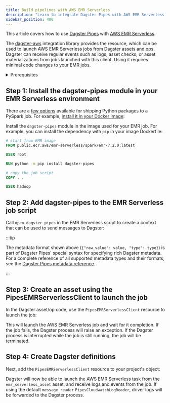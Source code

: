 ```yaml
---
title: Build pipelines with AWS EMR Serverless
description: "Learn to integrate Dagster Pipes with AWS EMR Serverless to launch external code from Dagster assets."
sidebar_position: 400
---
```


This article covers how to use [Dagster Pipes](/guides/build/external-pipelines/) with [AWS EMR Serverless](https://docs.aws.amazon.com/emr/latest/EMR-Serverless-UserGuide/getting-started.html).

The [dagster-aws](/api/libraries/dagster-aws) integration library provides the <PyObject section="libraries" object="pipes.PipesEMRServerlessClient" module="dagster_aws" /> resource, which can be used to launch AWS EMR Serverless jobs from Dagster assets and ops. Dagster can receive regular events such as logs, asset checks, or asset materializations from jobs launched with this client. Using it requires minimal code changes to your EMR jobs.


<details>
  <summary>Prerequisites</summary>

    - **In the Dagster environment**, you'll need to:

    - Install the following packages:

        ```shell
        pip install dagster dagster-webserver dagster-aws
        ```

        Refer to the [Dagster installation guide](/getting-started/installation) for more info.

    - **Configure AWS authentication credentials.** If you don't have this set up already, refer to the [boto3 quickstart](https://boto3.amazonaws.com/v1/documentation/api/latest/guide/quickstart.html).

    - **In AWS**, you'll need:

    - An existing AWS account
    - An AWS EMR Serverless job. AWS CloudWatch logging has to be enabled in order to receive logs from the job:

    ```json
    {
        "monitoringConfiguration": {
        "cloudWatchLoggingConfiguration": { "enabled": true }
        }
    }
    ```

</details>

## Step 1: Install the dagster-pipes module in your EMR Serverless environment

There are a [few options](https://docs.aws.amazon.com/emr/latest/EMR-Serverless-UserGuide/using-python-libraries.html) available for shipping Python packages to a PySpark job. For example, [install it in your Docker image](https://docs.aws.amazon.com/emr/latest/EMR-Serverless-UserGuide/application-custom-image.html):

Install the `dagster-pipes` module in the image used for your EMR job. For example, you can install the dependency with `pip` in your image Dockerfile:

```Dockerfile
# start from EMR image
FROM public.ecr.aws/emr-serverless/spark/emr-7.2.0:latest

USER root

RUN python -m pip install dagster-pipes

# copy the job script
COPY . .

USER hadoop
```

## Step 2: Add dagster-pipes to the EMR Serverless job script

Call `open_dagster_pipes` in the EMR Serverless script to create a context that can be used to send messages to Dagster:

<CodeExample path="docs_snippets/docs_snippets/guides/dagster/dagster_pipes/emr-serverless/script.py" />

:::tip

The metadata format shown above (`{"raw_value": value, "type": type}`) is part of Dagster Pipes' special syntax for specifying rich Dagster metadata. For a complete reference of all supported metadata types and their formats, see the [Dagster Pipes metadata reference](/guides/build/external-pipelines/using-dagster-pipes/reference#passing-rich-metadata-to-dagster).

:::

## Step 3: Create an asset using the PipesEMRServerlessClient to launch the job

In the Dagster asset/op code, use the `PipesEMRServerlessClient` resource to launch the job:

<CodeExample path="docs_snippets/docs_snippets/guides/dagster/dagster_pipes/emr-serverless/dagster_code.py" startAfter="start_asset_marker" endBefore="=end_asset_marker" />

This will launch the AWS EMR Serverless job and wait for it completion. If the job fails, the Dagster process will raise an exception. If the Dagster process is interrupted while the job is still running, the job will be terminated.

## Step 4: Create Dagster definitions

Next, add the `PipesEMRServerlessClient` resource to your project's <PyObject section="definitions" module="dagster" object="Definitions" /> object:

<CodeExample path="docs_snippets/docs_snippets/guides/dagster/dagster_pipes/emr-serverless/dagster_code.py" startAfter="start_definitions_marker" endBefore="=end_definitions_marker"/>

Dagster will now be able to launch the AWS EMR Serverless task from the `emr_serverless_asset` asset, and receive logs and events from the job. If using the default `message_reader` `PipesCloudwatchLogReader`, driver logs will be forwarded to the Dagster process.
